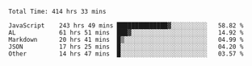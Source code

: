 
<!--START_SECTION:waka-->

```text
Total Time: 414 hrs 33 mins

JavaScript    243 hrs 49 mins ██████████████▓░░░░░░░░░░   58.82 %
AL            61 hrs 51 mins  ███▓░░░░░░░░░░░░░░░░░░░░░   14.92 %
Markdown      20 hrs 41 mins  █▒░░░░░░░░░░░░░░░░░░░░░░░   04.99 %
JSON          17 hrs 25 mins  █░░░░░░░░░░░░░░░░░░░░░░░░   04.20 %
Other         14 hrs 47 mins  █░░░░░░░░░░░░░░░░░░░░░░░░   03.57 %
```

<!--END_SECTION:waka-->











